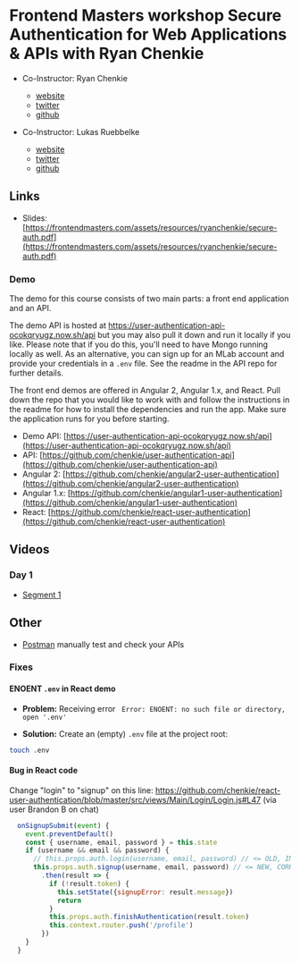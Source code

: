 # Frontend Masters workshop Secure Authentication for Web Applications &amp; APIs with Ryan Chenkie

* Co-Instructor: Ryan Chenkie
  * [website](http://ryanchenkie.com/)
  * [twitter](https://twitter.com/ryanchenkie)
  * [github](https://github.com/chenkie)

* Co-Instructor: Lukas Ruebbelke
  * [website](http://onehungrymind.com)
  * [twitter](https://twitter.com/simpulton)
  * [github](https://twitter.com/simpulton)

## Links

* Slides: [https://frontendmasters.com/assets/resources/ryanchenkie/secure-auth.pdf](https://frontendmasters.com/assets/resources/ryanchenkie/secure-auth.pdf)

### Demo

The demo for this course consists of two main parts: a front end
application and an API.

The demo API is hosted at
https://user-authentication-api-ocokqryugz.now.sh/api but you may also
pull it down and run it locally if you like. Please note that if you
do this, you'll need to have Mongo running locally as well. As an
alternative, you can sign up for an MLab account and provide your
credentials in a `.env` file. See the readme in the API repo for
further details.

The front end demos are offered in Angular 2, Angular 1.x, and
React. Pull down the repo that you would like to work with and follow
the instructions in the readme for how to install the dependencies and
run the app. Make sure the application runs for you before starting.

* Demo API: [https://user-authentication-api-ocokqryugz.now.sh/api](https://user-authentication-api-ocokqryugz.now.sh/api)
* API: [https://github.com/chenkie/user-authentication-api](https://github.com/chenkie/user-authentication-api)
* Angular 2: [https://github.com/chenkie/angular2-user-authentication](https://github.com/chenkie/angular2-user-authentication)
* Angular 1.x: [https://github.com/chenkie/angular1-user-authentication](https://github.com/chenkie/angular1-user-authentication)
* React: [https://github.com/chenkie/react-user-authentication](https://github.com/chenkie/react-user-authentication)


## Videos

### Day 1

* [Segment 1](https://livestream.com/accounts/4894689/events/6617190/videos/141470376)


## Other

* [Postman](https://www.getpostman.com/) manually test and check your APIs

### Fixes

#### ENOENT `.env` in React demo

* **Problem:** Receiving error ` Error: ENOENT: no such file or directory, open '.env'`

* **Solution:** Create an (empty) `.env` file at the project root:

```bash
touch .env
```


#### Bug in React code

Change "login" to "signup" on this line: https://github.com/chenkie/react-user-authentication/blob/master/src/views/Main/Login/Login.js#L47 (via user Brandon B on chat)

```javascript
  onSignupSubmit(event) {
    event.preventDefault()
    const { username, email, password } = this.state
    if (username && email && password) {
      // this.props.auth.login(username, email, password) // <= OLD, INCORRECT
      this.props.auth.signup(username, email, password) // <= NEW, CORRECT
        .then(result => {
          if (!result.token) {
            this.setState({signupError: result.message})
            return
          }
          this.props.auth.finishAuthentication(result.token)
          this.context.router.push('/profile')
        })
    }
  }
```

